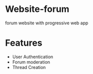 # Website-forum
forum website  with progressive web app

# Features 
* User Authentication 
* Forum moderation 
* Thread Creation 

